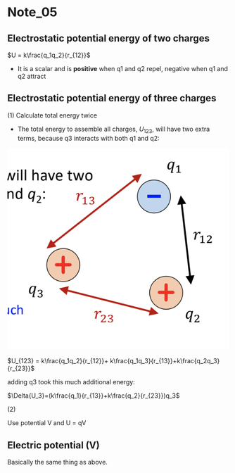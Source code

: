 # Note_05

## Electrostatic potential energy of two charges

$U = k\frac{q_1q_2}{r_{12}}$

* It is a scalar and is **positive** when q1 and q2 repel, negative when q1 and q2 attract

## Electrostatic potential energy of three charges

(1) Calculate total energy twice

* The total energy to assemble all charges, $U_{123}$, will have two extra terms, because q3 interacts with both q1 and q2:

<img src = "Note_05_06.assets/add_third.png">

$U_{123} = k\frac{q_1q_2}{r_{12}}+ k\frac{q_1q_3}{r_{13}}+k\frac{q_2q_3}{r_{23}}$

adding q3 took this much additional energy:

$\Delta{U_3}=(k\frac{q_1}{r_{13}}+k\frac{q_2}{r_{23}})q_3$



(2)

Use potential V and U = qV

## Electric potential (V)

Basically the same thing as above.